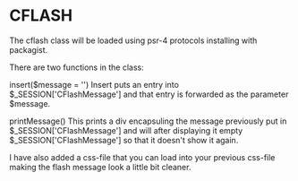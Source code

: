 CFLASH
=====

The cflash class will be loaded using psr-4 protocols installing with packagist.

There are two functions in the class:

insert($message = '') 
Insert puts an entry into $_SESSION['CFlashMessage'] and that entry is forwarded as the parameter $message.

printMessage()
This prints a div encapsuling the message previously put in $_SESSION['CFlashMessage'] and will after displaying it empty $_SESSION['CFlashMessage'] so that it doesn't show it again.

I have also added a css-file that you can load into your previous css-file making the flash message look a little bit cleaner.
